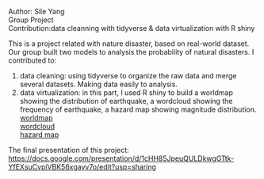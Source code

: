 

Author: Sile Yang  
Group Project  
Contribution:data cleanning with tidyverse & data virtualization with R shiny  

This is a project related with nature disaster, based on real-world dataset. Our group built two models to analysis the probability of natural disasters. I contributed to:  

1. data cleaning: using tidyverse to organize the raw data and merge several datasets. Making data easily to analysis.   
2. data virtualization: in this part, I used R shiny to build a worldmap showing the distribution of earthquake, a wordcloud showing the frequency of earthquake, a hazard map showing magnitude distribution.  
[worldmap](worldmap.png)  
[wordcloud](cloudword.png)  
[hazard map](hazard_map.png)  


The final presentation of this project: https://docs.google.com/presentation/d/1cHH85JpeuQULDkwgGTtk-YfEXsuCvpiVBK56xgayv7o/edit?usp=sharing  

